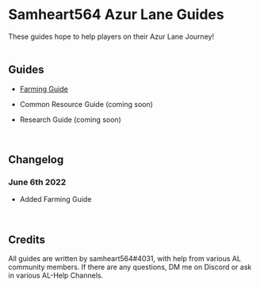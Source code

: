 # Samheart564 Azur Lane Guides

These guides hope to help players on their Azur Lane Journey!
<br/>
<br/>
## Guides

- [Farming Guide](/al-guides/Farming%20Guide)

- Common Resource Guide (coming soon)

- Research Guide (coming soon)
<br/>

## Changelog

### June 6th 2022
- Added Farming Guide
<br/>

## Credits
All guides are written by samheart564#4031, with help from various AL community members. If there are any questions, DM me on Discord or ask in various AL-Help Channels.
